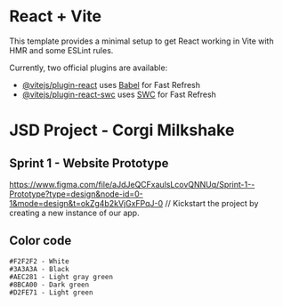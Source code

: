 # React + Vite

This template provides a minimal setup to get React working in Vite with HMR and some ESLint rules.

Currently, two official plugins are available:

- [@vitejs/plugin-react](https://github.com/vitejs/vite-plugin-react/blob/main/packages/plugin-react/README.md) uses [Babel](https://babeljs.io/) for Fast Refresh
- [@vitejs/plugin-react-swc](https://github.com/vitejs/vite-plugin-react-swc) uses [SWC](https://swc.rs/) for Fast Refresh

# JSD Project - Corgi Milkshake

## Sprint 1 - Website Prototype ##
 https://www.figma.com/file/aJdJeQCFxaulsLcovQNNUq/Sprint-1--Prototype?type=design&node-id=0-1&mode=design&t=okZg4b2kVjGxFPqJ-0
 //  Kickstart the project by creating a new instance of our app.

## Color code ##
    #F2F2F2 - White
    #3A3A3A - Black
    #AEC281 - Light gray green
    #8BCA00 - Dark green
    #D2FE71 - Light green


